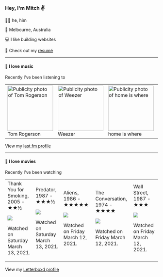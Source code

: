 <article><h3>Hey, I&#x27;m Mitch ✌️</h3><section><p>🙆‍♂️ he, him</p><p>📍 Melbourne, Australia</p><p>💻 I like building websites</p><p>📝 Check out my <a href="https://github.com/my-slab/resume">résumé</a></p></section><hr/><section><h4>💽 I love music</h4><p>Recently I&#x27;ve been listening to</p><table><tbody><td><img src="https://lastfm.freetls.fastly.net/i/u/174s/5cc39686d2f1def4dfcef3e089f2705e.png" height="150px" alt="Publicity photo of Tom Rogerson"/><br/>Tom Rogerson</td><td><img src="https://lastfm.freetls.fastly.net/i/u/174s/a986774f52c2438fbe38f019812d3896.png" height="150px" alt="Publicity photo of Weezer"/><br/>Weezer</td><td><img src="https://lastfm.freetls.fastly.net/i/u/174s/9a55c583dd32b965b46e24963338dc8c.png" height="150px" alt="Publicity photo of home is where"/><br/>home is where</td><td><img src="https://lastfm.freetls.fastly.net/i/u/174s/2635f421c1289ad8990f8935054e1437.png" height="150px" alt="Publicity photo of slowthai"/><br/>slowthai</td><td><img src="https://lastfm.freetls.fastly.net/i/u/174s/515f36ed25dd44c5c43c131ee3f8c239.png" height="150px" alt="Publicity photo of Diet Cig"/><br/>Diet Cig</td></tbody></table><span>View my <a href="https://www.last.fm/user/mylsb">last.fm profile</a></span></section><hr/><section><h4>📼 I love movies</h4><p>Recently I&#x27;ve been watching</p><table><tbody><td>Thank You for Smoking, 2005 - ★★½<br/><span> <p><img src="https://a.ltrbxd.com/resized/sm/upload/qh/tu/w1/wm/v8PKsbAGIvAhKbbRUjdQ3jgFD2S-0-500-0-750-crop.jpg?k=91249c4c6b"/></p> <p>Watched on Saturday March 13, 2021.</p> </span></td><td>Predator, 1987 - ★★★½<br/><span> <p><img src="https://a.ltrbxd.com/resized/film-poster/5/1/9/4/4/51944-predator-0-500-0-750-crop.jpg?k=4a351e99f1"/></p> <p>Watched on Saturday March 13, 2021.</p> </span></td><td>Aliens, 1986 - ★★★★★<br/><span> <p><img src="https://a.ltrbxd.com/resized/film-poster/5/1/4/4/5/51445-aliens-0-500-0-750-crop.jpg?k=59853a7bff"/></p> <p>Watched on Friday March 12, 2021.</p> </span></td><td>The Conversation, 1974 - ★★★★<br/><span> <p><img src="https://a.ltrbxd.com/resized/film-poster/5/1/5/2/9/51529-the-conversation-0-500-0-750-crop.jpg?k=ed2e98d7a3"/></p> <p>Watched on Friday March 12, 2021.</p> </span></td><td>Wall Street, 1987 - ★★★<br/><span> <p><img src="https://a.ltrbxd.com/resized/sm/upload/7p/x6/6d/bx/iWDAsG7SYRnGsRBXf6sgfNvwkWM-0-500-0-750-crop.jpg?k=aa5b014759"/></p> <p>Watched on Friday March 12, 2021.</p> </span></td></tbody></table><span>View my <a href="https://letterboxd.com/myslab/">Letterboxd profile</a></span></section></article>